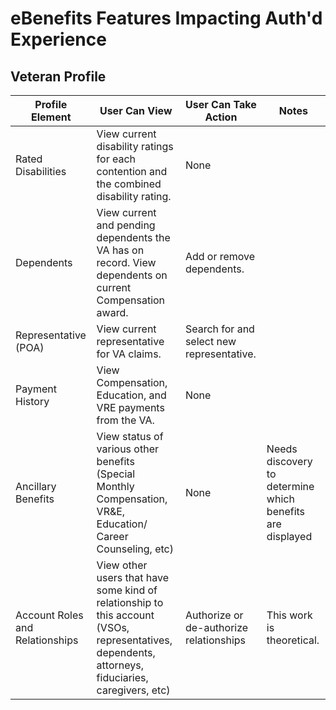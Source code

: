 # eBenefits Features Impacting Auth'd Experience

## Veteran Profile

| Profile Element | User Can View | User Can Take Action | Notes |
| --------------- | ------------- | -------------------- | ----- |
| Rated Disabilities | View current disability ratings for each contention and the combined disability rating. | None | |
| Dependents | View current and pending dependents the VA has on record. View dependents on current Compensation award. | Add or remove dependents. |  |
| Representative (POA) | View current representative for VA claims. | Search for and select new representative. | |
| Payment History | View Compensation, Education, and VRE payments from the VA. | None | |
| Ancillary Benefits | View status of various other benefits (Special Monthly Compensation, VR&E, Education/ Career Counseling, etc) | None | Needs discovery to determine which benefits are displayed |
| Account Roles and Relationships | View other users that have some kind of relationship to this account (VSOs, representatives, dependents, attorneys, fiduciaries, caregivers, etc) | Authorize or de-authorize relationships | This work is theoretical. |


